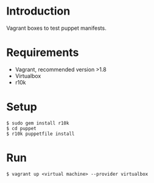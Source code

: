# Introduction

Vagrant boxes to test puppet manifests.

# Requirements

* Vagrant, recommended version >1.8
* Virtualbox
* r10k


# Setup

    $ sudo gem install r10k
    $ cd puppet
    $ r10k puppetfile install

# Run

    $ vagrant up <virtual machine> --provider virtualbox

